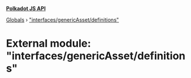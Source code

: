**[Polkadot JS API](../README.md)**

[Globals](../globals.md) › [&quot;interfaces/genericAsset/definitions&quot;](_interfaces_genericasset_definitions_.md)

# External module: "interfaces/genericAsset/definitions"

